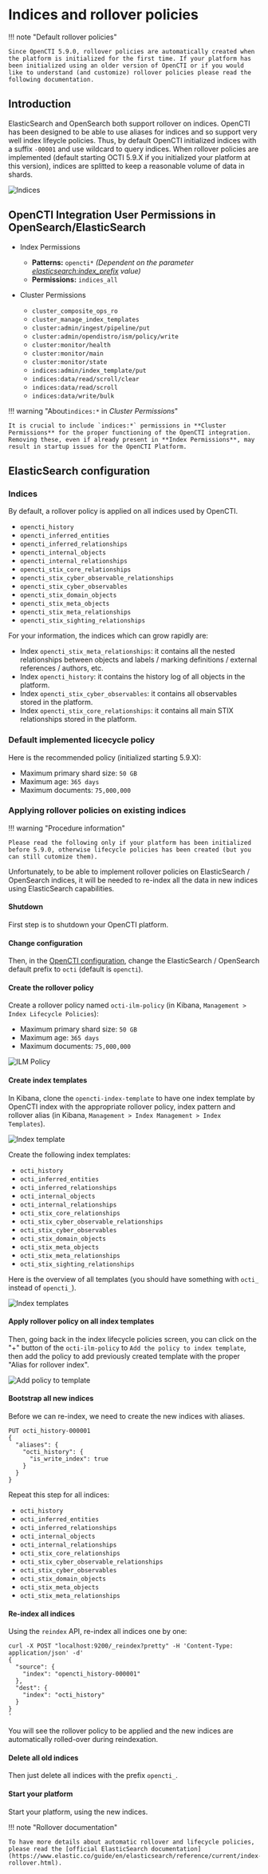 # Indices and rollover policies

!!! note "Default rollover policies"

    Since OpenCTI 5.9.0, rollover policies are automatically created when the platform is initialized for the first time. If your platform has been initialized using an older version of OpenCTI or if you would like to understand (and customize) rollover policies please read the following documentation.

## Introduction

ElasticSearch and OpenSearch both support rollover on indices. OpenCTI has been designed to be able to use aliases for indices and so support very well index lifeycle policies. Thus, by default OpenCTI initialized indices with a suffix `-00001` and use wildcard to query indices. When rollover policies are implemented (default starting OCTI 5.9.X if you initialized your platform at this version), indices are splitted to keep a reasonable volume of data in shards.

![Indices](assets/indices.png)


## OpenCTI Integration User Permissions in OpenSearch/ElasticSearch

- Index Permissions
    - **Patterns:** `opencti*` _(Dependent on the parameter [elasticsearch:index_prefix](configuration.md#elasticsearch) value)_
    - **Permissions:** `indices_all`

- Cluster Permissions
    - `cluster_composite_ops_ro`
    - `cluster_manage_index_templates`
    - `cluster:admin/ingest/pipeline/put`
    - `cluster:admin/opendistro/ism/policy/write`
    - `cluster:monitor/health`
    - `cluster:monitor/main`
    - `cluster:monitor/state`
    - `indices:admin/index_template/put`
    - `indices:data/read/scroll/clear`
    - `indices:data/read/scroll`
    - `indices:data/write/bulk`

!!! warning "About`indices:*` in _Cluster Permissions_"

    It is crucial to include `indices:*` permissions in **Cluster Permissions** for the proper functioning of the OpenCTI integration. Removing these, even if already present in **Index Permissions**, may result in startup issues for the OpenCTI Platform.

## ElasticSearch configuration

### Indices

By default, a rollover policy is applied on all indices used by OpenCTI.

* `opencti_history`
* `opencti_inferred_entities`
* `opencti_inferred_relationships`
* `opencti_internal_objects`
* `opencti_internal_relationships`
* `opencti_stix_core_relationships`
* `opencti_stix_cyber_observable_relationships`
* `opencti_stix_cyber_observables`
* `opencti_stix_domain_objects`
* `opencti_stix_meta_objects`
* `opencti_stix_meta_relationships`
* `opencti_stix_sighting_relationships`

For your information, the indices which can grow rapidly are:

* Index `opencti_stix_meta_relationships`: it contains all the nested relationships between objects and labels / marking definitions / external references / authors, etc.
* Index `opencti_history`: it contains the history log of all objects in the platform.
* Index `opencti_stix_cyber_observables`: it contains all observables stored in the platform.
* Index `opencti_stix_core_relationships`: it contains all main STIX relationships stored in the platform.

### Default implemented licecycle policy

Here is the recommended policy (initialized starting 5.9.X):

* Maximum primary shard size: `50 GB`
* Maximum age: `365 days`
* Maximum documents: `75,000,000`

### Applying rollover policies on existing indices

!!! warning "Procedure information"
    
    Please read the following only if your platform has been initialized before 5.9.0, otherwise lifecycle policies has been created (but you can still cutomize them).

Unfortunately, to be able to implement rollover policies on ElasticSearch / OpenSearch indices, it will be needed to re-index all the data in new indices using ElasticSearch capabilities.

#### Shutdown

First step is to shutdown your OpenCTI platform.

#### Change configuration

Then, in the [OpenCTI configuration](configuration.md), change the ElasticSearch / OpenSearch default prefix to `octi` (default is `opencti`).

#### Create the rollover policy

Create a rollover policy named `octi-ilm-policy` (in Kibana, `Management > Index Lifecycle Policies`):

* Maximum primary shard size: `50 GB`
* Maximum age: `365 days`
* Maximum documents: `75,000,000`

![ILM Policy](assets/ilm-policy.png)

#### Create index templates

In Kibana, clone the `opencti-index-template` to have one index template by OpenCTI index with the appropriate rollover policy, index pattern and rollover alias (in Kibana, `Management > Index Management > Index Templates`).

![Index template](assets/index-template.png)

Create the following index templates:

* `octi_history`
* `octi_inferred_entities`
* `octi_inferred_relationships`
* `octi_internal_objects`
* `octi_internal_relationships`
* `octi_stix_core_relationships`
* `octi_stix_cyber_observable_relationships`
* `octi_stix_cyber_observables`
* `octi_stix_domain_objects`
* `octi_stix_meta_objects`
* `octi_stix_meta_relationships`
* `octi_stix_sighting_relationships`

Here is the overview of all templates (you should have something with `octi_` instead of `opencti_`).

![Index templates](assets/templates.png)

#### Apply rollover policy on all index templates

Then, going back in the index lifecycle policies screen, you can click on the "+" button of the `octi-ilm-policy` to `Add the policy to index template`, then add the policy to add previously created template with the proper "Alias for rollover index".

![Add policy to template](assets/add-policy.png)

#### Bootstrap all new indices

Before we can re-index, we need to create the new indices with aliases.

```
PUT octi_history-000001
{
  "aliases": {
    "octi_history": {
      "is_write_index": true
    }
  }
}
```

Repeat this step for all indices:

* `octi_history`
* `octi_inferred_entities`
* `octi_inferred_relationships`
* `octi_internal_objects`
* `octi_internal_relationships`
* `octi_stix_core_relationships`
* `octi_stix_cyber_observable_relationships`
* `octi_stix_cyber_observables`
* `octi_stix_domain_objects`
* `octi_stix_meta_objects`
* `octi_stix_meta_relationships`

#### Re-index all indices

Using the `reindex` API, re-index all indices one by one:

```
curl -X POST "localhost:9200/_reindex?pretty" -H 'Content-Type: application/json' -d'
{
  "source": {
    "index": "opencti_history-000001"
  },
  "dest": {
    "index": "octi_history"
  }
}
'
```

You will see the rollover policy to be applied and the new indices are automatically rolled-over during reindexation.

#### Delete all old indices

Then just delete all indices with the prefix `opencti_`.

#### Start your platform

Start your platform, using the new indices.

!!! note "Rollover documentation"
    
    To have more details about automatic rollover and lifecycle policies, please read the [official ElasticSearch documentation](https://www.elastic.co/guide/en/elasticsearch/reference/current/index-rollover.html).
